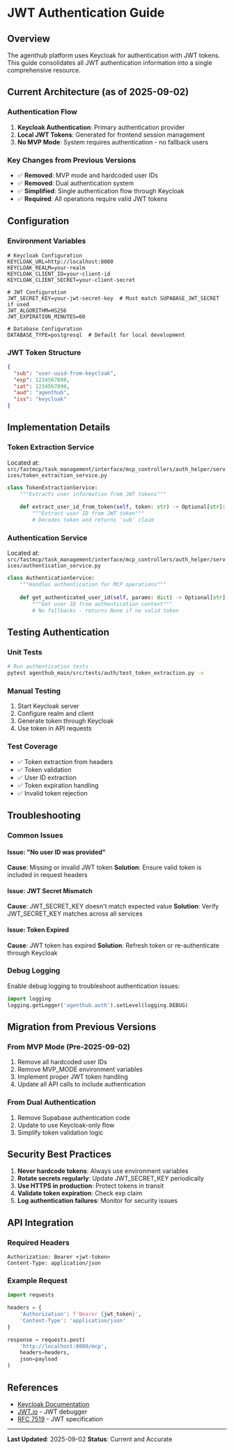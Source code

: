 # JWT Authentication Guide

## Overview

The agenthub platform uses Keycloak for authentication with JWT tokens. This guide consolidates all JWT authentication information into a single comprehensive resource.

## Current Architecture (as of 2025-09-02)

### Authentication Flow
1. **Keycloak Authentication**: Primary authentication provider
2. **Local JWT Tokens**: Generated for frontend session management
3. **No MVP Mode**: System requires authentication - no fallback users

### Key Changes from Previous Versions
- ✅ **Removed**: MVP mode and hardcoded user IDs
- ✅ **Removed**: Dual authentication system
- ✅ **Simplified**: Single authentication flow through Keycloak
- ✅ **Required**: All operations require valid JWT tokens

## Configuration

### Environment Variables
```env
# Keycloak Configuration
KEYCLOAK_URL=http://localhost:8080
KEYCLOAK_REALM=your-realm
KEYCLOAK_CLIENT_ID=your-client-id
KEYCLOAK_CLIENT_SECRET=your-client-secret

# JWT Configuration
JWT_SECRET_KEY=your-jwt-secret-key  # Must match SUPABASE_JWT_SECRET if used
JWT_ALGORITHM=HS256
JWT_EXPIRATION_MINUTES=60

# Database Configuration
DATABASE_TYPE=postgresql  # Default for local development
```

### JWT Token Structure
```json
{
  "sub": "user-uuid-from-keycloak",
  "exp": 1234567890,
  "iat": 1234567890,
  "aud": "agenthub",
  "iss": "keycloak"
}
```

## Implementation Details

### Token Extraction Service
Located at: `src/fastmcp/task_management/interface/mcp_controllers/auth_helper/services/token_extraction_service.py`

```python
class TokenExtractionService:
    """Extracts user information from JWT tokens"""
    
    def extract_user_id_from_token(self, token: str) -> Optional[str]:
        """Extract user ID from JWT token"""
        # Decodes token and returns 'sub' claim
```

### Authentication Service
Located at: `src/fastmcp/task_management/interface/mcp_controllers/auth_helper/services/authentication_service.py`

```python
class AuthenticationService:
    """Handles authentication for MCP operations"""
    
    def get_authenticated_user_id(self, params: dict) -> Optional[str]:
        """Get user ID from authentication context"""
        # No fallbacks - returns None if no valid token
```

## Testing Authentication

### Unit Tests
```bash
# Run authentication tests
pytest agenthub_main/src/tests/auth/test_token_extraction.py -v
```

### Manual Testing
1. Start Keycloak server
2. Configure realm and client
3. Generate token through Keycloak
4. Use token in API requests

### Test Coverage
- ✅ Token extraction from headers
- ✅ Token validation
- ✅ User ID extraction
- ✅ Token expiration handling
- ✅ Invalid token rejection

## Troubleshooting

### Common Issues

#### Issue: "No user ID was provided"
**Cause**: Missing or invalid JWT token
**Solution**: Ensure valid token is included in request headers

#### Issue: JWT Secret Mismatch
**Cause**: JWT_SECRET_KEY doesn't match expected value
**Solution**: Verify JWT_SECRET_KEY matches across all services

#### Issue: Token Expired
**Cause**: JWT token has expired
**Solution**: Refresh token or re-authenticate through Keycloak

### Debug Logging
Enable debug logging to troubleshoot authentication issues:
```python
import logging
logging.getLogger('agenthub.auth').setLevel(logging.DEBUG)
```

## Migration from Previous Versions

### From MVP Mode (Pre-2025-09-02)
1. Remove all hardcoded user IDs
2. Remove MVP_MODE environment variables
3. Implement proper JWT token handling
4. Update all API calls to include authentication

### From Dual Authentication
1. Remove Supabase authentication code
2. Update to use Keycloak-only flow
3. Simplify token validation logic

## Security Best Practices

1. **Never hardcode tokens**: Always use environment variables
2. **Rotate secrets regularly**: Update JWT_SECRET_KEY periodically
3. **Use HTTPS in production**: Protect tokens in transit
4. **Validate token expiration**: Check exp claim
5. **Log authentication failures**: Monitor for security issues

## API Integration

### Required Headers
```http
Authorization: Bearer <jwt-token>
Content-Type: application/json
```

### Example Request
```python
import requests

headers = {
    'Authorization': f'Bearer {jwt_token}',
    'Content-Type': 'application/json'
}

response = requests.post(
    'http://localhost:8000/mcp',
    headers=headers,
    json=payload
)
```

## References

- [Keycloak Documentation](https://www.keycloak.org/documentation)
- [JWT.io](https://jwt.io/) - JWT debugger
- [RFC 7519](https://tools.ietf.org/html/rfc7519) - JWT specification

---

**Last Updated**: 2025-09-02
**Status**: Current and Accurate